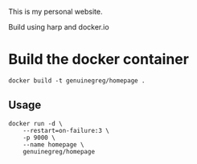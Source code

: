 This is my personal website.

Build using harp and docker.io

# Build the docker container

    docker build -t genuinegreg/homepage .


## Usage

    docker run -d \
        --restart=on-failure:3 \
        -p 9000 \
        --name homepage \
        genuinegreg/homepage